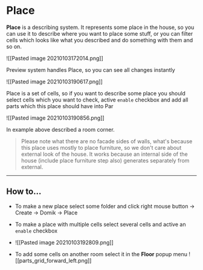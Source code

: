 # Place

**Place** is a describing system. It represents some place in the house, so you can use it to describe where you want to place some stuff, or you can filter cells which looks like what you described and do something with them and so on.

![[Pasted image 20210103172014.png]]


Preview system handles Place, so you can see all changes instantly

![[Pasted image 20210103190617.png]]


Place is a set of cells, so if you want to describe some place you should select cells which you want to check, active ```enable``` checkbox and add all parts which this place should have into Par

![[Pasted image 20210103190856.png]]


In example above described a room corner. 
> Please note what there are no facade sides of walls, what's because this place uses mostly to place furniture, so we don't care about external look of the house.
> It works because an internal side of the house (include place furniture step also) generates separately from external.


---
## How to...
- To make a new place select some folder and click right mouse button -> Create -> Domik -> Place
- To make a place with multiple cells select several cells and active an ```enable``` checkbox 
- ![[Pasted image 20210103192809.png]]














- To add some cells on another room select it in the **Floor** popup menu ![[parts_grid_forward_left.png]]